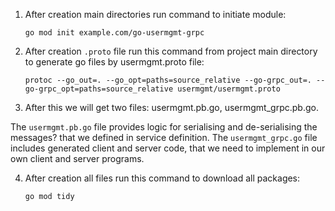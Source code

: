 1. After creation main directories run command to initiate module:

    `go mod init example.com/go-usermgmt-grpc`
 

2. After creation `.proto` file run this command from project main directory to generate go files by usermgmt.proto file:

   `protoc --go_out=. --go_opt=paths=source_relative --go-grpc_out=. --go-grpc_opt=paths=source_relative usermgmt/usermgmt.proto`


3. After this we will get two files: usermgmt.pb.go, usermgmt_grpc.pb.go.

The `usermgmt.pb.go` file provides logic for serialising and de-serialising the messages? that we defined in service definition.
The `usermgmt_grpc.go` file includes generated client and server code, that we need to implement in our own client and server programs.

4. After creation all files run this command to download all packages:

   `go mod tidy`

